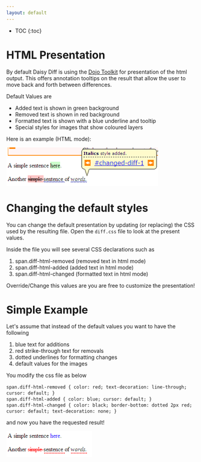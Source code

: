 ```yaml
---
layout: default
---
```

* TOC
{:toc}

# HTML Presentation

By default Daisy Diff is using the [Dojo Toolkit](http://www.dojotoolkit.org/) for presentation of the html output. This offers annotation tooltips on the result that allow the user to move back and forth between differences.

Default Values are

  * Added text is shown in green background
  * Removed text is shown in red background
  * Formatted text is shown with a blue underline and tooltip
  * Special styles for images that show coloured layers

Here is an example (HTML mode):

![HTML mode](images/daisyDiffHtmlMode.png)

# Changing the default styles

You can change the default presentation by updating (or replacing) the CSS used by the resulting file. Open the `diff.css` file to look at the present values.

Inside the file you will see several CSS declarations such as

  1.  span.diff-html-removed (removed text in html mode)
  2.  span.diff-html-added (added text in html mode)
  3.  span.diff-html-changed (formatted text in html mode)

Override/Change this values are you are free to customize the presentation!

# Simple Example

Let's assume that instead of the default values you want to have the following

  1.  blue text for additions
  2.  red strike-through text for removals
  3.  dotted underlines for formatting changes
  4.  default values for the images

You modify the css file as below

```
span.diff-html-removed { color: red; text-decoration: line-through; cursor: default; }
span.diff-html-added { color: blue; cursor: default; }
span.diff-html-changed { color: black; border-bottom: dotted 2px red; cursor: default; text-decoration: none; }
```

and now you have the requested result!

![Alternative CSS](images/AlternativeCSS.png)